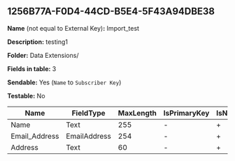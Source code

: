 ## 1256B77A-F0D4-44CD-B5E4-5F43A94DBE38

**Name** (not equal to External Key)**:** Import_test

**Description:** testing1

**Folder:** Data Extensions/

**Fields in table:** 3

**Sendable:** Yes (`Name` to `Subscriber Key`)

**Testable:** No

| Name | FieldType | MaxLength | IsPrimaryKey | IsNullable | DefaultValue |
| --- | --- | --- | --- | --- | --- |
| Name | Text | 255 | - | + |  |
| Email_Address | EmailAddress | 254 | - | + |  |
| Address | Text | 60 | - | + |  |
